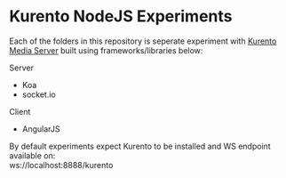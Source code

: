 # Kurento NodeJS Experiments

Each of the folders in this repository is seperate experiment with [Kurento Media Server](http://www.kurento.org/)
built using frameworks/libraries below:

Server

* Koa
* socket.io

Client

* AngularJS

By default experiments expect Kurento to be installed and WS endpoint available on:  
ws://localhost:8888/kurento